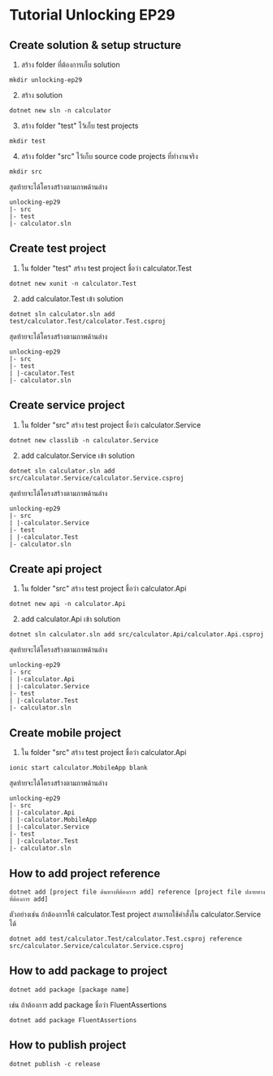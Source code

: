 # Tutorial Unlocking EP29
## Create solution & setup structure 
1. สร้าง folder ที่ต้องการเก็บ solution
```
mkdir unlocking-ep29
```
2. สร้าง solution 
```
dotnet new sln -n calculator
```
3. สร้าง folder "test" ไว้เก็บ test projects
```
mkdir test
```
4. สร้าง folder "src" ไว้เก็บ source code projects ที่ทำงานจริง
```
mkdir src 
```
สุดท้ายจะได้โครงสร้างตามภาพด้านล่าง
```
unlocking-ep29
|- src
|- test
|- calculator.sln
```
## Create test project
1. ใน folder "test" สร้าง test project ชื่อว่า calculator.Test
```
dotnet new xunit -n calculator.Test
```
2. add calculator.Test เข้า solution
```
dotnet sln calculator.sln add test/calculator.Test/calculator.Test.csproj
```
สุดท้ายจะได้โครงสร้างตามภาพด้านล่าง
```
unlocking-ep29
|- src
|- test
| |-caculator.Test
|- calculator.sln
```

## Create service project
1. ใน folder "src" สร้าง test project ชื่อว่า calculator.Service
```
dotnet new classlib -n calculator.Service
```
2. add calculator.Service เข้า solution
```
dotnet sln calculator.sln add src/calculator.Service/calculator.Service.csproj
```
สุดท้ายจะได้โครงสร้างตามภาพด้านล่าง
```
unlocking-ep29
|- src
| |-calculator.Service
|- test
| |-calculator.Test
|- calculator.sln
```

## Create api project
1. ใน folder "src" สร้าง test project ชื่อว่า calculator.Api
```
dotnet new api -n calculator.Api
```
2. add calculator.Api เข้า solution
```
dotnet sln calculator.sln add src/calculator.Api/calculator.Api.csproj
```
สุดท้ายจะได้โครงสร้างตามภาพด้านล่าง
```
unlocking-ep29
|- src
| |-calculator.Api
| |-calculator.Service 
|- test
| |-calculator.Test
|- calculator.sln
```

## Create mobile project
1. ใน folder "src" สร้าง test project ชื่อว่า calculator.Api
```
ionic start calculator.MobileApp blank
```
สุดท้ายจะได้โครงสร้างตามภาพด้านล่าง
```
unlocking-ep29
|- src
| |-calculator.Api
| |-calculator.MobileApp
| |-calculator.Service 
|- test
| |-calculator.Test
|- calculator.sln
```

## How to add project reference
```
dotnet add [project file ต้นทางที่ต้องการ add] reference [project file ปลายทางที่ต้องการ add]
```
ตัวอย่างเช่น ถ้าต้องการให้ calculator.Test project สามารถใช้คำสั่งใน calculator.Service  ได้
```
dotnet add test/calculator.Test/calculator.Test.csproj reference src/calculator.Service/calculator.Service.csproj
```

## How to add package to project
```
dotnet add package [package name]
```
เช่น ถ้าต้องการ add package ชื่อว่า FluentAssertions 
```
dotnet add package FluentAssertions 
```

## How to publish project
```
dotnet publish -c release
```
